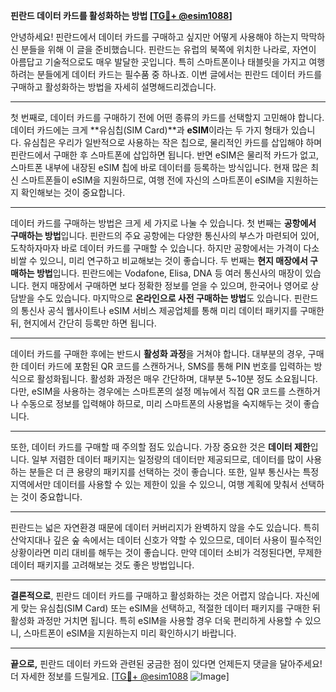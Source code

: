 **핀란드 데이터 카드를 활성화하는 방법 [[TG💪+ @esim1088](https://t.me/s/esim1088)]**

안녕하세요! 핀란드에서 데이터 카드를 구매하고 싶지만 어떻게 사용해야 하는지 막막하신 분들을 위해 이 글을 준비했습니다. 핀란드는 유럽의 북쪽에 위치한 나라로, 자연이 아름답고 기술적으로도 매우 발달한 곳입니다. 특히 스마트폰이나 태블릿을 가지고 여행하려는 분들에게 데이터 카드는 필수품 중 하나죠. 이번 글에서는 핀란드 데이터 카드를 구매하고 활성화하는 방법을 자세히 설명해드리겠습니다.

---

첫 번째로, 데이터 카드를 구매하기 전에 어떤 종류의 카드를 선택할지 고민해야 합니다. 데이터 카드에는 크게 **유심칩(SIM Card)**과 **eSIM**이라는 두 가지 형태가 있습니다. 유심칩은 우리가 일반적으로 사용하는 작은 칩으로, 물리적인 카드를 삽입해야 하며 핀란드에서 구매한 후 스마트폰에 삽입하면 됩니다. 반면 eSIM은 물리적 카드가 없고, 스마트폰 내부에 내장된 eSIM 칩에 바로 데이터를 등록하는 방식입니다. 현재 많은 최신 스마트폰들이 eSIM을 지원하므로, 여행 전에 자신의 스마트폰이 eSIM을 지원하는지 확인해보는 것이 중요합니다.

---

데이터 카드를 구매하는 방법은 크게 세 가지로 나눌 수 있습니다. 첫 번째는 **공항에서 구매하는 방법**입니다. 핀란드의 주요 공항에는 다양한 통신사의 부스가 마련되어 있어, 도착하자마자 바로 데이터 카드를 구매할 수 있습니다. 하지만 공항에서는 가격이 다소 비쌀 수 있으니, 미리 연구하고 비교해보는 것이 좋습니다. 두 번째는 **현지 매장에서 구매하는 방법**입니다. 핀란드에는 Vodafone, Elisa, DNA 등 여러 통신사의 매장이 있습니다. 현지 매장에서 구매하면 보다 정확한 정보를 얻을 수 있으며, 한국어나 영어로 상담받을 수도 있습니다. 마지막으로 **온라인으로 사전 구매하는 방법**도 있습니다. 핀란드의 통신사 공식 웹사이트나 eSIM 서비스 제공업체를 통해 미리 데이터 패키지를 구매한 뒤, 현지에서 간단히 등록만 하면 됩니다.

---

데이터 카드를 구매한 후에는 반드시 **활성화 과정**을 거쳐야 합니다. 대부분의 경우, 구매한 데이터 카드에 포함된 QR 코드를 스캔하거나, SMS를 통해 PIN 번호를 입력하는 방식으로 활성화됩니다. 활성화 과정은 매우 간단하며, 대부분 5~10분 정도 소요됩니다. 다만, eSIM을 사용하는 경우에는 스마트폰의 설정 메뉴에서 직접 QR 코드를 스캔하거나 수동으로 정보를 입력해야 하므로, 미리 스마트폰의 사용법을 숙지해두는 것이 좋습니다.

---

또한, 데이터 카드를 구매할 때 주의할 점도 있습니다. 가장 중요한 것은 **데이터 제한**입니다. 일부 저렴한 데이터 패키지는 일정량의 데이터만 제공되므로, 데이터를 많이 사용하는 분들은 더 큰 용량의 패키지를 선택하는 것이 좋습니다. 또한, 일부 통신사는 특정 지역에서만 데이터를 사용할 수 있는 제한이 있을 수 있으니, 여행 계획에 맞춰서 선택하는 것이 중요합니다.

---

핀란드는 넓은 자연환경 때문에 데이터 커버리지가 완벽하지 않을 수도 있습니다. 특히 산악지대나 깊은 숲 속에서는 데이터 신호가 약할 수 있으므로, 데이터 사용이 필수적인 상황이라면 미리 대비를 해두는 것이 좋습니다. 만약 데이터 소비가 걱정된다면, 무제한 데이터 패키지를 고려해보는 것도 좋은 방법입니다.

---

**결론적으로**, 핀란드 데이터 카드를 구매하고 활성화하는 것은 어렵지 않습니다. 자신에게 맞는 유심칩(SIM Card) 또는 eSIM을 선택하고, 적절한 데이터 패키지를 구매한 뒤 활성화 과정만 거치면 됩니다. 특히 eSIM을 사용할 경우 더욱 편리하게 사용할 수 있으니, 스마트폰이 eSIM을 지원하는지 미리 확인하시기 바랍니다.

---

**끝으로,** 핀란드 데이터 카드와 관련된 궁금한 점이 있다면 언제든지 댓글을 달아주세요! 더 자세한 정보를 드릴게요. [[TG💪+ @esim1088](https://t.me/s/esim1088) ![Image](https://i.postimg.cc/Y0z9fWf4/image.png)]